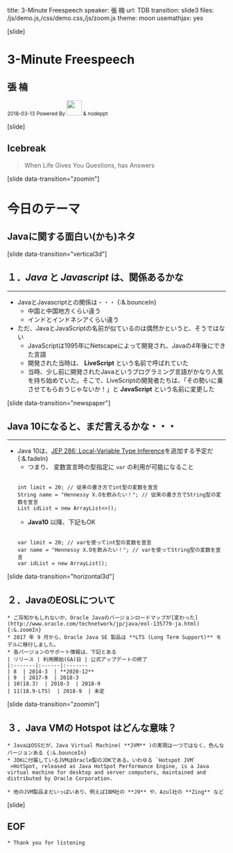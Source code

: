 title: 3-Minute Freespeech
speaker: 張 楠
url: TDB
transition: slide3
files: /js/demo.js,/css/demo.css,/js/zoom.js
theme: moon
usemathjax: yes

[slide]
# 3-Minute Freespeech
## 張 楠
<small>2018-03-13</small>
<small>Powered By <img src="/img/nodejs.jpg" height="35"> & nodeppt </small>

[slide]
## Icebreak
>When Life Gives You Questions, <i class="fa fa-google"></i> has Answers

[slide data-transition="zoomin"]
# 今日のテーマ
## Javaに関する<span class="red">面白い</span>(かも)ネタ

[slide data-transition="vertical3d"]
## １．*Java* と *Javascript* は、関係あるかな<i class="fa fa-question"></i>
----
* JavaとJavascriptとの関係は・・・ {:&.bounceIn}
    * <span class="yellow">中国</span>と<span class="yellow">中国地方</span>くらい違う
    * <span class="yellow">インド</span>と<span class="yellow">インドネシア</span>くらい違う
* ただ、JavaとJavaScriptの名前が似ているのは偶然かというと、そうではない
    * JavaScriptは1995年にNetscapeによって開発され、Javaの4年後にできた言語
    * 開発された当時は、 **LiveScript** という名前で呼ばれていた
    * 当時、少し前に開発されたJavaというプログラミング言語がかなり人気を持ち始めていた。そこで、LiveScriptの開発者たちは、「その勢いに乗させてもらおうじゃないか！」と **JavaScript** という名前に変更した

[slide data-transition="newspaper"]
## Java 10になると、まだ言えるかな・・・<i class="fa fa-question"></i>
----
* Java 10は、[JEP 286: Local-Variable Type Inference](http://openjdk.java.net/jeps/286)を追加する予定だ {:&.fadeIn}
    * つまり、 変数宣言時の型指定に `var` の利用が可能になること
  <pre><code class="java">
  int limit = 20; // 従来の書き方でint型の変数を宣言
  String name = "Hennessy X.Oを飲みたい！"; // 従来の書き方でString型の変数を宣言
  List<String> idList = new ArrayList<>();
  </code></pre>
    * **Java10** 以降、下記もOK
  <pre><code class="java">
  var limit = 20; // varを使ってint型の変数を宣言
  var name = "Hennessy X.Oを飲みたい！"; // varを使ってString型の変数を宣言
  var idList = new ArrayList<String>();
  </code></pre>

[slide data-transition="horizontal3d"]
## ２．JavaのEOSLについて
    * ご存知かもしれないか、Oracle Javaのバージョンロードマップが[変わった](http://www.oracle.com/technetwork/jp/java/eol-135779-ja.html) {:&.zoomIn}
    * 2017 年 9 月から、Oracle Java SE 製品は **LTS (Long Term Support)** モデルに移行しました。
    * 各バージョンのサポート情報は、下記とある
    | リリース | 利用開始(GA)日 | 公式アップデートの終了
    |:-------|:------|:-------
    | 8  | 2014-3  | **2020-12**
    | 9  | 2017-9  | 2018-3
    | 10(18.3)  | 2018-3  | 2018-9
    | 11(18.9-LTS)  | 2018-9  | 未定

[slide data-transition="zoomin"]
## ３．Java VMの <span class="yellow">Hotspot</span> はどんな意味？
    * JavaはOSSだが、Java Virtual Machine( **JVM** )の実現は一つではなく、色んなバージョンある {:&.bounceIn}  
    * JDKに付属しているJVMはOracle製のJDKである。いわゆる `Hotspot JVM`  
     >HotSpot, released as Java HotSpot Performance Engine, is a Java virtual machine for desktop and server computers, maintained and distributed by Oracle Corporation.  

    * 他のJVM製品まだいっぱいあり、例えばIBM社の **J9** や、Azul社の **Zing** など

[slide]
## EOF
    * Thank you for listening
